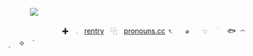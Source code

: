             ![](https://64.media.tumblr.com/7430f2befa843864b4ea911c4f11b166/3b408ace742f5d6c-2b/s2048x3072_c0,0,99833,99704/cf30e8f2510f4ec3e70c7f80fd9d6f42ffe173bb.gif)
        
                 　　   ✚　𓈒ㅤ[rentry](https://rentry.co/organchords)ㅤ⿻ㅤ[pronouns.cc](https://pronouns.cc/@mefon) ৎ　　ꭷ　　◌ 　  ׁ  　🐟　  ͡ ⠀　  ۪ 　 ✧　  ֗ 
